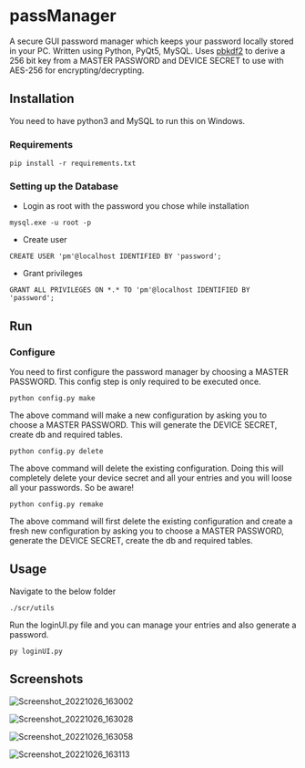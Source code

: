 # passManager

A secure GUI password manager which keeps your password locally stored in your PC. Written using Python, PyQt5, MySQL. Uses [pbkdf2](https://en.wikipedia.org/wiki/PBKDF2) to derive a 256 bit key from a MASTER PASSWORD and DEVICE SECRET to use with AES-256 for encrypting/decrypting.


## Installation
You need to have python3 and MySQL to run this on Windows.
### Requirements
```
pip install -r requirements.txt
```

### Setting up the Database

- Login as root with the password you chose while installation
```
mysql.exe -u root -p
```
- Create user
```
CREATE USER 'pm'@localhost IDENTIFIED BY 'password';
```
- Grant privileges
```
GRANT ALL PRIVILEGES ON *.* TO 'pm'@localhost IDENTIFIED BY 'password';
```

## Run

### Configure

You need to first configure the password manager by choosing a MASTER PASSWORD. This config step is only required to be executed once.
```
python config.py make
```
The above command will make a new configuration by asking you to choose a MASTER PASSWORD.
This will generate the DEVICE SECRET, create db and required tables.

```
python config.py delete
```
The above command will delete the existing configuration. Doing this will completely delete your device secret and all your entries and you will loose all your passwords. So be aware!

```
python config.py remake
```
The above command will first delete the existing configuration and create a fresh new configuration by asking you to choose a MASTER PASSWORD, generate the DEVICE SECRET, create the db and required tables.

## Usage

Navigate to the below folder

```
./scr/utils
```

Run the loginUI.py file and you can manage your entries and also generate a password.

```
py loginUI.py
```

## Screenshots

![Screenshot_20221026_163002](https://user-images.githubusercontent.com/57846872/198010004-f27fe6cd-0c56-40fb-84e0-37fb7e022e70.png)


![Screenshot_20221026_163028](https://user-images.githubusercontent.com/57846872/198010064-99b3e5a8-e13c-4ab4-a09b-b2ba26b5608f.png)


![Screenshot_20221026_163058](https://user-images.githubusercontent.com/57846872/198010076-cce968b4-64bc-493f-a72e-39e0f0fa4f0f.png)


![Screenshot_20221026_163113](https://user-images.githubusercontent.com/57846872/198010095-1d46eedb-f7e7-47c1-a715-b9819ada3be7.png)


